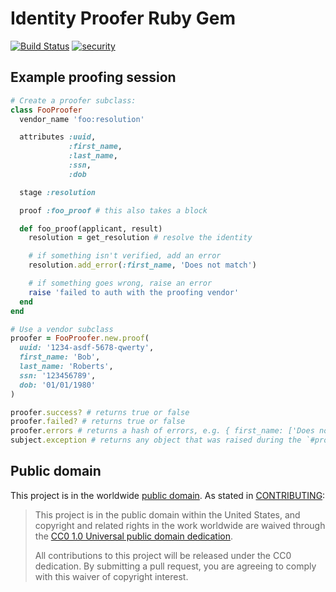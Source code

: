 # Identity Proofer Ruby Gem

[![Build Status](https://travis-ci.org/18F/identity-proofer-gem.svg?branch=master)](https://travis-ci.org/18F/identity-proofer-gem)
[![security](https://hakiri.io/github/18F/identity-proofer-gem/master.svg)](https://hakiri.io/github/18F/identity-proofer-gem/master)

## Example proofing session

```ruby
# Create a proofer subclass:
class FooProofer
  vendor_name 'foo:resolution'

  attributes :uuid,
             :first_name,
             :last_name,
             :ssn,
             :dob

  stage :resolution

  proof :foo_proof # this also takes a block

  def foo_proof(applicant, result)
    resolution = get_resolution # resolve the identity

    # if something isn't verified, add an error
    resolution.add_error(:first_name, 'Does not match')

    # if something goes wrong, raise an error
    raise 'failed to auth with the proofing vendor'
  end
end

# Use a vendor subclass
proofer = FooProofer.new.proof(
  uuid: '1234-asdf-5678-qwerty',
  first_name: 'Bob',
  last_name: 'Roberts',
  ssn: '123456789',
  dob: '01/01/1980'
)

proofer.success? # returns true or false
proofer.failed? # returns true or false
proofer.errors # returns a hash of errors, e.g. { first_name: ['Does not match'] }
subject.exception # returns any object that was raised during the `#proof` call
```

## Public domain

This project is in the worldwide [public domain](LICENSE.md). As stated in [CONTRIBUTING](CONTRIBUTING.md):

> This project is in the public domain within the United States, and copyright and related rights in the work worldwide are waived through the [CC0 1.0 Universal public domain dedication](https://creativecommons.org/publicdomain/zero/1.0/).
>
> All contributions to this project will be released under the CC0
> dedication. By submitting a pull request, you are agreeing to comply
> with this waiver of copyright interest.

